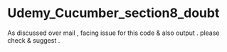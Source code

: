 # Udemy_Cucumber_section8_doubt

As discussed over mail , facing issue for this code & also output .
please check & suggest .
